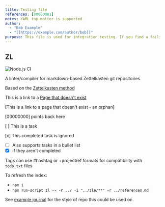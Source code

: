 ```yaml
---
title: Testing file
references: [00000001]
notes: YAML top matter is supported
author:
  - "Bob Example"
  - "[[https://example.com/author/bob]]"
purpose: This file is used for integration testing. If you find a failing scenario and want to create a failing test, add it to this file.
---
```


## ZL

![Node.js CI](https://github.com/zettel-lint/zettel-lint/workflows/Node.js%20CI/badge.svg)

A linter/compiler for markdown-based Zettelkasten git repositories

Based on the [Zettelkasten method](https://zettelkasten.de/)

This is a link to a [Page that doesn't exist](404.md)

[This is a link to a page that doesn't exist - an orphan]

[00000000] points back here

[ ] This is a task

[x] This completed task is ignored

* [ ] Also supports tasks in a bullet list
* [x] if they aren't completed

Tags can use #hashtag or +projectref formats for compatibility with `todo.txt` files

To refresh the index:

* `npm i`
* `npm run-script zl -- -r ../ -i "../zle/**" -r ../references.md`

See [example journal](https://github.com/zettel-lint/example) for the style of repo this could be used on.
